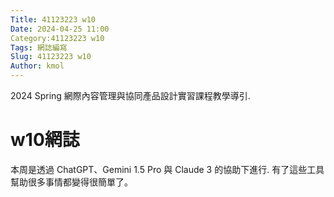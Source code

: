```yaml
---
Title: 41123223 w10
Date: 2024-04-25 11:00
Category:41123223 w10
Tags: 網誌編寫
Slug: 41123223 w10
Author: kmol
---
```


2024 Spring 網際內容管理與協同產品設計實習課程教學導引.

<!-- PELICAN_END_SUMMARY -->

# w10網誌
本周是透過 ChatGPT、Gemini 1.5 Pro 與 Claude 3 的協助下進行. 有了這些工具幫助很多事情都變得很簡單了。